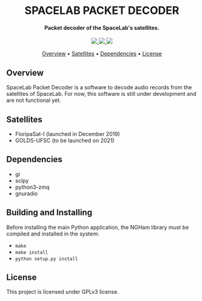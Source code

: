 <h1 align="center">
    SPACELAB PACKET DECODER
    <br>
</h1>

<h4 align="center">Packet decoder of the SpaceLab's satellites.</h4>

<p align="center">
    <a href="https://github.com/spacelab-ufsc/spacelab-decoder">
        <img src="https://img.shields.io/badge/status-development-green?style=for-the-badge">
    </a>
    <a href="https://github.com/spacelab-ufsc/spacelab-decoder/releases">
        <img src="https://img.shields.io/badge/version-0.2-blue?style=for-the-badge">
    </a>
    <a href="https://github.com/spacelab-ufsc/spacelab-decoder/blob/master/LICENSE">
        <img src="https://img.shields.io/badge/license-GPL3-yellow?style=for-the-badge">
    </a>
</p>

<p align="center">
    <a href="#overview">Overview</a> •
    <a href="#satellites">Satellites</a> •
    <a href="#dependencies">Dependencies</a> •
    <a href="#license">License</a>
</p>

## Overview

SpaceLab Packet Decoder is a software to decode audio records from the satellites of SpaceLab. For now, this software is still under development and are not functional yet.

## Satellites

* FloripaSat-I (launched in December 2019)
* GOLDS-UFSC (to be launched on 2021)

## Dependencies

* gi
* scipy
* python3-zmq
* gnuradio

## Building and Installing

Before installing the main Python application, the NGHam library must be compiled and installed in the system:

* ```make```
* ```make install```
* ```python setup.py install```

## License

This project is licensed under GPLv3 license.
